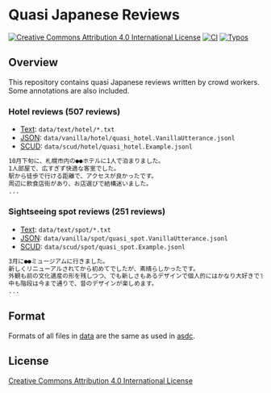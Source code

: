 # Quasi Japanese Reviews

<a rel="license" href="http://creativecommons.org/licenses/by/4.0/"><img alt="Creative Commons Attribution 4.0 International License" style="border-width:0" src="https://i.creativecommons.org/l/by/4.0/88x31.png" /></a>
[![CI](https://github.com/megagonlabs/quasi_japanese_reviews/actions/workflows/ci.yml/badge.svg)](https://github.com/megagonlabs/quasi_japanese_reviews/actions/workflows/ci.yml)
[![Typos](https://github.com/megagonlabs/quasi_japanese_reviews/actions/workflows/typos.yml/badge.svg)](https://github.com/megagonlabs/quasi_japanese_reviews/actions/workflows/typos.yml)

## Overview

This repository contains quasi Japanese reviews written by crowd workers.
Some annotations are also included.

### Hotel reviews (507 reviews)

- [Text](data/text/hotel): ``data/text/hotel/*.txt``
- [JSON](data/vanilla/hotel/quasi_hotel.VanillaUtterance.jsonl): ``data/vanilla/hotel/quasi_hotel.VanillaUtterance.jsonl``
- [SCUD](data/scud/hotel/quasi_hotel.Example.jsonl): ``data/scud/hotel/quasi_hotel.Example.jsonl``

```txt
10月下旬に、札幌市内の●●ホテルに1人で泊まりました。
1人部屋で、広すぎず快適な客室でした。
駅から徒歩で行ける距離で、アクセスが良かったです。
周辺に飲食店街があり、お店選びで結構迷いました。
...
```

### Sightseeing spot reviews (251 reviews)

- [Text](data/text/spot): ``data/text/spot/*.txt``
- [JSON](data/vanilla/spot/quasi_spot.VanillaUtterance.jsonl): ``data/vanilla/spot/quasi_spot.VanillaUtterance.jsonl``
- [SCUD](data/scud/spot/quasi_spot.Example.jsonl): ``data/scud/spot/quasi_spot.Example.jsonl``

```txt
3月に●●ミュージアムに行きました。
新しくリニューアルされてから初めてでしたが、素晴らしかったです。
外観も前の文化遺産の形を残しつつ、でも新しさもあるデザインで個人的にはかなり大好きです。
中も階段は今まで通りで、昔のデザインが楽しめます。
...
```

## Format

Formats of all files in [data](data) are the same as used in [asdc](https://github.com/megagonlabs/asdc).

## License

[Creative Commons Attribution 4.0 International License](LICENSE.txt)

